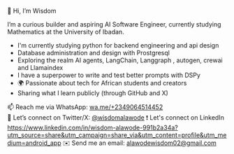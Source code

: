 👋 Hi, I’m Wisdom

I’m a curious builder and aspiring AI Software Engineer, currently studying Mathematics at the University of Ibadan.

- I'm currently studying python for backend engineering and api design
- Database administration and design with Prostgresql
- Exploring the realm AI agents, LangChain, Langgraph , autogen, crewai and Llamaindex
- I have a superpower to write and test better prompts with DSPy
- 🌍 Passionate about tech for African students and creators
- Sharing what I learn publicly (through GitHub and X)

📫 Reach me via WhatsApp: [wa.me/+2349064514452](https://wa.me/+2349064514452)  
📍 Let’s connect on Twitter/X: [@wisdomalawode](https://x.com/wisdomalawode)
❗ Let's connect on LinkedIn 
https://www.linkedin.com/in/wisdom-alawode-991b2a34a?utm_source=share&utm_campaign=share_via&utm_content=profile&utm_medium=android_app
✉️ Send me an email: alawodewisdom02@gmail.com